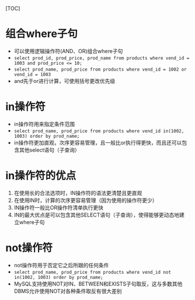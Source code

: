 [TOC]

# 组合where子句

- 可以使用逻辑操作符(AND、OR)组合where子句
- `select prod_id, prod_price, prod_name from products where vend_id = 1003 and prod_price <= 10;`
- `select prod_name, prod_price from products where vend_id = 1002 or vend_id = 1003`
- and先于or进行计算，可使用括号更改优先级

# in操作符

- in操作符用来指定条件范围
- `select prod_name, prod_price from products where vend_id in(1002, 1003) order by prod_name;`
- in操作符更加直观，次序更容易管理，且一般比or执行得更快，而且还可以包含其他select语句（子查询）

# in操作符的优点

1. 在使用长的合法选项时，IN操作符的语法更清楚且更直观
2. 在使用IN时，计算的次序更容易管理（因为使用的操作符更少）
3. IN操作符一般比OR操作符清单执行更快
4. IN的最大优点是可以包含其他SELECT语句（子查询），使得能够更动态地建立where子句

# not操作符

- not操作符用于否定它之后所跟的任何条件
- `select prod_name, prod_price from products where vend_id not in(1002, 1003) order by prod_name;`
- MySQL支持使用NOT对IN、BETWEEN和EXISTS子句取反，这与多数其他DBMS允许使用NOT对各种条件取反有很大差别

